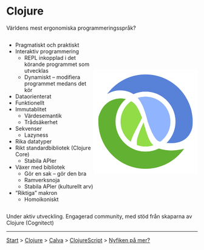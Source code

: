 # Clojure

Världens mest ergonomiska programmeringsspråk?

<div style="display: flex; flex-direction: row; justify-content: space-between; align-items: center;">

<div>

* Pragmatiskt och praktiskt 
* Interaktiv programmering
    * REPL inkopplad i det körande programmet som utvecklas
    * Dynamiskt – modifiera programmet medans det kör
* Dataorienterat
* Funktionellt
* Immutablitet
    * Värdesemantik
    * Trådsäkerhet
* Sekvenser
    * Lazyness
* Rika datatyper
* Rikt standardbibliotek (Clojure Core)
    * Stabila APIer 
* Växer med bibliotek
    * Gör en sak – gör den bra
    * Ramverksnoja
    * Stabila APIer (kulturellt arv)
* ”Riktiga” makron
    * Homoikoniskt

</div>

![](clj.png)

</div>

Under aktiv utveckling. Engagerad community, med stöd från skaparna av Clojure (Cognitect)

---

[Start](hello.md) > [Clojure](clojure.md) > [Calva](calva.md) > [ClojureScript](cljsrn.md) > [Nyfiken på mer?](mer.md)